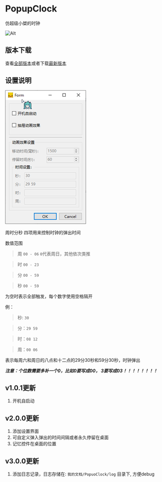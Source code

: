# PopupClock
仿超级小桀的时钟

![Alt](https://repobeats.axiom.co/api/embed/8f909ccbea090049c56d63c46e847bc678b7a403.svg "Repobeats analytics image")

## 版本下载

查看[全部版本](https://github.com/beiklive/PopupClock/releases/)或者下载[最新版本](https://github.com/beiklive/PopupClock/releases/latest)

## 设置说明
[![image](img/202217912-5e430476-606e-4a9e-a20b-01c77198e133.png)](https://user-images.githubusercontent.com/73771431/202217912-5e430476-606e-4a9e-a20b-01c77198e133.png)

周时分秒 四项用来控制时钟的弹出时间

数值范围

> 周 `00 - 06`    `0`代表周日，其他依次类推

> 时 `00 - 23`

> 分 `00 - 59`

> 秒 `00 - 59`


为空时表示全部触发，每个数字使用空格隔开

例：

> 秒: `30`

> 分：`29 59`

> 时：`08 12`

> 周：`00 06`


表示每周六和周日的八点和十二点的29分30秒和59分30秒，时钟弹出

***注意：个位数需要多补一个0，比如0要写成00，  3要写成03！！！！！！！！***

## v1.0.1更新

1. 开机自启动



## v2.0.0更新

1. 添加设置界面
2. 可自定义弹入弹出的时间间隔或者永久停留在桌面
3. 记忆控件在桌面的位置


## v3.0.0更新

1. 添加日志记录，日志存储在: `我的文档/PopuoClock/log` 目录下, 方便debug